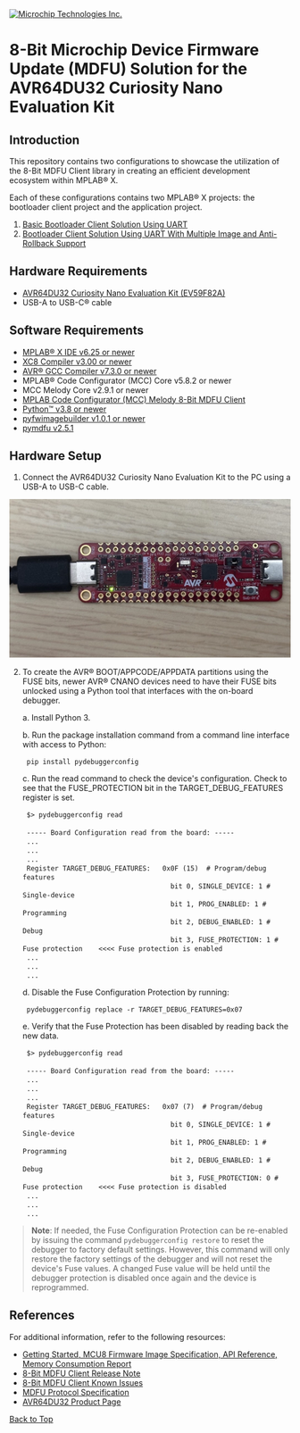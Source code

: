 <!-- <a href="https://www.microchip.com"><img src="images/microchip.png" alt="Microchip" width=20% /></a> -->

<a target="_blank" href="https://www.microchip.com/" id="top-of-page">
   <picture>
      <source media="(prefers-color-scheme: light)" srcset="images/mchp_logo_light.png" width="350">
      <source media="(prefers-color-scheme: dark)" srcset="images/mchp_logo_dark.png" width="350">
      <img alt="Microchip Technologies Inc." src="https://www.microchip.com/content/experience-fragments/mchp/en_us/site/header/master/_jcr_content/root/responsivegrid/header/logo.coreimg.100.300.png/1605828081463/microchip.png">
   </picture>
</a>

# 8-Bit Microchip Device Firmware Update (MDFU) Solution for the AVR64DU32 Curiosity Nano Evaluation Kit

## Introduction

This repository contains two configurations to showcase the utilization of the 8-Bit MDFU Client library in creating an efficient development ecosystem within MPLAB® X.

Each of these configurations contains two MPLAB® X projects: the bootloader client project and the application project.

 1. [Basic Bootloader Client Solution Using UART](./README-BASIC.md)
 2. [Bootloader Client Solution Using UART With Multiple Image and Anti-Rollback Support](./README-MI-ARB.md)

## Hardware Requirements

- [AVR64DU32 Curiosity Nano Evaluation Kit (EV59F82A)](https://www.microchip.com/en-us/development-tool/EV59F82A)
- USB-A to USB-C® cable

## Software Requirements

- [MPLAB&reg; X IDE v6.25 or newer](https://www.microchip.com/en-us/tools-resources/develop/mplab-x-ide)
- [XC8 Compiler v3.00 or newer](https://www.microchip.com/en-us/tools-resources/develop/mplab-xc-compilers)
- [AVR® GCC Compiler v7.3.0 or newer](https://www.microchip.com/en-us/tools-resources/develop/microchip-studio/gcc-compilers)
- MPLAB&reg; Code Configurator (MCC) Core v5.8.2 or newer
- MCC Melody Core v2.9.1 or newer
- [MPLAB Code Configurator (MCC) Melody 8-Bit MDFU Client](https://www.npmjs.com/package/@mchp-mcc/mdfu-client-8bit)
- [Python™ v3.8 or newer](https://www.python.org/)
- [pyfwimagebuilder v1.0.1 or newer](https://pypi.org/project/pyfwimagebuilder/)
- [pymdfu v2.5.1](https://pypi.org/project/pymdfu/)
 
## Hardware Setup
1. Connect the AVR64DU32 Curiosity Nano Evaluation Kit to the PC using a USB-A to USB-C cable.

![images/AVR64DU32_Hardware.jpg](images/AVR64DU32_Hardware.jpg)

2. To create the AVR® BOOT/APPCODE/APPDATA partitions using the FUSE bits, newer AVR® CNANO devices need to have their FUSE bits unlocked using a Python tool that interfaces with the on-board debugger.

    a. Install Python 3.

    b. Run the package installation command from a command line interface with access to Python:

        pip install pydebuggerconfig

    c. Run the read command to check the device's configuration. Check to see that the FUSE_PROTECTION bit in the TARGET_DEBUG_FEATURES register is set.

        $> pydebuggerconfig read

        ----- Board Configuration read from the board: -----
        ...
        ...
        ...
        Register TARGET_DEBUG_FEATURES:   0x0F (15)  # Program/debug features
                                            bit 0, SINGLE_DEVICE: 1 # Single-device
                                            bit 1, PROG_ENABLED: 1 # Programming
                                            bit 2, DEBUG_ENABLED: 1 # Debug
                                            bit 3, FUSE_PROTECTION: 1 # Fuse protection    <<<< Fuse protection is enabled
        ...
        ...
        ...

    d. Disable the Fuse Configuration Protection by running:

        pydebuggerconfig replace -r TARGET_DEBUG_FEATURES=0x07

    e. Verify that the Fuse Protection has been disabled by reading back the new data.

        $> pydebuggerconfig read

        ----- Board Configuration read from the board: -----
        ...
        ...
        ...
        Register TARGET_DEBUG_FEATURES:   0x07 (7)  # Program/debug features
                                            bit 0, SINGLE_DEVICE: 1 # Single-device
                                            bit 1, PROG_ENABLED: 1 # Programming
                                            bit 2, DEBUG_ENABLED: 1 # Debug
                                            bit 3, FUSE_PROTECTION: 0 # Fuse protection    <<<< Fuse protection is disabled
        ...
        ...
        ...

> **Note**: If needed, the Fuse Configuration Protection can be re-enabled by issuing the command `pydebuggerconfig restore` to reset the debugger to factory default settings. However, this command will only restore the factory settings of the debugger and will not reset the device's Fuse values. A changed Fuse value will be held until the debugger protection is disabled once again and the device is reprogrammed.

## References

For additional information, refer to the following resources:

- [Getting Started, MCU8 Firmware Image Specification, API Reference, Memory Consumption Report](https://onlinedocs.microchip.com/v2/keyword-lookup?keyword=8BIT_MDFU_CLIENT&version=latest&redirect=true)
- [8-Bit MDFU Client Release Note](https://onlinedocs.microchip.com/v2/keyword-lookup?keyword=MCC.MELODY.MDFU-CLIENT-8BIT.RELEASENOTES&version=latest&redirect=true)
- [8-Bit MDFU Client Known Issues](https://onlinedocs.microchip.com/v2/keyword-lookup?keyword=KNOWN_ISSUES_8BIT_MDFU_CLIENT&version=latest&redirect=true)
- [MDFU Protocol Specification](https://ww1.microchip.com/downloads/aemDocuments/documents/DEV/ProductDocuments/SupportingCollateral/Microchip-Device-Firmware-Update-MDFU-Protocol-DS50003743.pdf)
- [AVR64DU32 Product Page](https://www.microchip.com/en-us/product/avr64du32)

[Back to Top](#8-bit-microchip-device-firmware-update-mdfu-solution-for-the-avr64du32-curiosity-nano-evaluation-kit)
